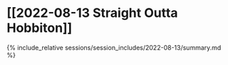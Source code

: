 # [[2022-08-13 Straight Outta Hobbiton]]
{% include_relative sessions/session_includes/2022-08-13/summary.md %}